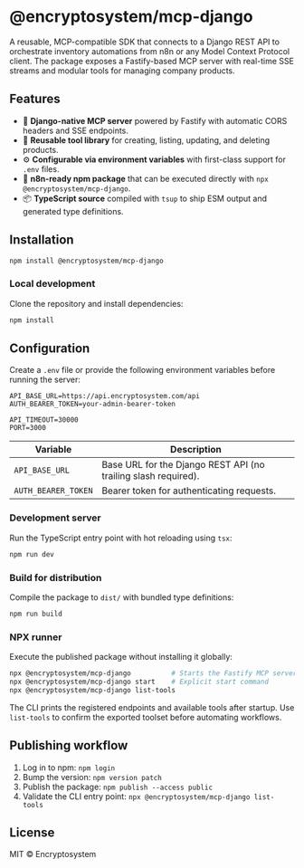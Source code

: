 # @encryptosystem/mcp-django

A reusable, MCP-compatible SDK that connects to a Django REST API to orchestrate inventory automations from n8n or any Model Context Protocol client. The package exposes a Fastify-based MCP server with real-time SSE streams and modular tools for managing company products.

## Features

- 🔌 **Django-native MCP server** powered by Fastify with automatic CORS headers and SSE endpoints.
- 🧰 **Reusable tool library** for creating, listing, updating, and deleting products.
- ⚙️ **Configurable via environment variables** with first-class support for `.env` files.
- 🚀 **n8n-ready npm package** that can be executed directly with `npx @encryptosystem/mcp-django`.
- 📦 **TypeScript source** compiled with `tsup` to ship ESM output and generated type definitions.

## Installation

```bash
npm install @encryptosystem/mcp-django
```

### Local development

Clone the repository and install dependencies:

```bash
npm install
```

## Configuration

Create a `.env` file or provide the following environment variables before running the server:

```env
API_BASE_URL=https://api.encryptosystem.com/api
AUTH_BEARER_TOKEN=your-admin-bearer-token

API_TIMEOUT=30000
PORT=3000
```

| Variable | Description |
|----------|-------------|
| `API_BASE_URL` | Base URL for the Django REST API (no trailing slash required). |
| `AUTH_BEARER_TOKEN` | Bearer token for authenticating requests. |

### Development server

Run the TypeScript entry point with hot reloading using `tsx`:

```bash
npm run dev
```

### Build for distribution

Compile the package to `dist/` with bundled type definitions:

```bash
npm run build
```

### NPX runner

Execute the published package without installing it globally:

```bash
npx @encryptosystem/mcp-django          # Starts the Fastify MCP server
npx @encryptosystem/mcp-django start    # Explicit start command
npx @encryptosystem/mcp-django list-tools
```

The CLI prints the registered endpoints and available tools after startup. Use `list-tools` to confirm the exported toolset before automating workflows.

## Publishing workflow

1. Log in to npm: `npm login`
2. Bump the version: `npm version patch`
3. Publish the package: `npm publish --access public`
4. Validate the CLI entry point: `npx @encryptosystem/mcp-django list-tools`

## License

MIT © Encryptosystem


